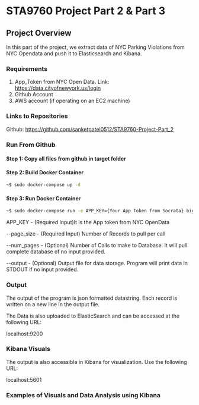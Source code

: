 # STA9760 Project Part 2 & Part 3

## Project Overview
In this part of the project, we extract data of NYC Parking Violations from NYC Opendata and push it to Elasticsearch and Kibana.

### Requirements
1. App_Token from NYC Open Data. Link: https://data.cityofnewyork.us/login
2. Github Account
4. AWS account (if operating on an EC2 machine)

### Links to Repositories

Github: https://github.com/sanketpatel0512/STA9760-Project-Part_2


### Run From Github

#### Step 1: Copy all files from github in target folder

#### Step 2: Build Docker Container
```sh
~$ sudo docker-compose up -d
```
#### Step 3: Run Docker Container
```sh
~$ sudo docker-compose run -e APP_KEY={Your App Token from Socrata} bigdata2 python main.py --page_size={Enter No. of Records to pull per call} --num_pages={Enter No. of Calls to Database} --output=./outputs/{output filename with format}
```

APP_KEY - (Required Input)It is the App token from NYC OpenData


--page_size - (Required Input) Number of Records to pull per call


--num_pages - (Optional) Number of Calls to make to Database. It will pull complete database of no input provided.


--output - (Optional) Output file for data storage. Program will print data in STDOUT if no input provided.

### Output

The output of the program is json formatted datastring. Each record is written on a new line in the output file.

The Data is also uploaded to ElasticSearch and can be accessed at the following URL:

localhost:9200

### Kibana Visuals

The output is also accessible in Kibana for visualization. Use the following URL:

localhost:5601

### Examples of Visuals and Data Analysis using Kibana

